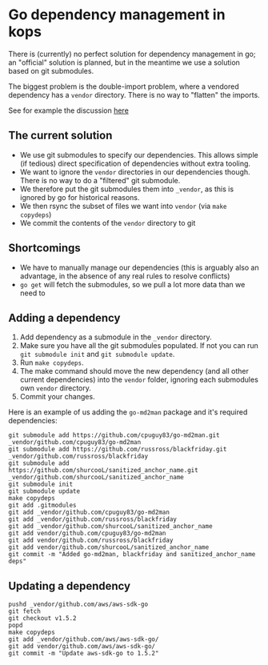 # Go dependency management in kops

There is (currently) no perfect solution for dependency management in go; an "official"
solution is planned, but in the meantime we use a solution based on git submodules.

The biggest problem is the double-import problem, where a vendored dependency
has a `vendor` directory.  There is no way to "flatten" the imports.

See for example the discussion [here](https://github.com/dpw/vendetta/issues/13)

## The current solution

* We use git submodules to specify our dependencies.  This allows simple (if tedious) direct specification of dependencies without extra tooling.
* We want to ignore the `vendor` directories in our dependencies though.  There is no way to do a "filtered" git submodule.
* We therefore put the git submodules them into `_vendor`, as this is ignored by go for historical reasons.
* We then rsync the subset of files we want into `vendor` (via `make copydeps`)
* We commit the contents of the `vendor` directory to git

## Shortcomings

* We have to manually manage our dependencies (this is arguably also an advantage, in the absence of any real rules to resolve conflicts)
* `go get` will fetch the submodules, so we pull a lot more data than we need to

## Adding a dependency

1. Add dependency as a submodule in the `_vendor` directory.
2. Make sure you have all the git submodules populated. If not you can run `git submodule init` and `git submodule update`.
3. Run `make copydeps`.
4. The make command should move the new dependency (and all other current dependencies) into the `vendor` folder, ignoring each submodules own `vendor` directory.
5. Commit your changes.

Here is an example of us adding the `go-md2man` package and it's required dependencies:

```
git submodule add https://github.com/cpuguy83/go-md2man.git _vendor/github.com/cpuguy83/go-md2man
git submodule add https://github.com/russross/blackfriday.git _vendor/github.com/russross/blackfriday
git submodule add https://github.com/shurcooL/sanitized_anchor_name.git _vendor/github.com/shurcooL/sanitized_anchor_name
git submodule init
git submodule update
make copydeps
git add .gitmodules
git add _vendor/github.com/cpuguy83/go-md2man
git add _vendor/github.com/russross/blackfriday
git add _vendor/github.com/shurcooL/sanitized_anchor_name
git add vendor/github.com/cpuguy83/go-md2man
git add vendor/github.com/russross/blackfriday
git add vendor/github.com/shurcooL/sanitized_anchor_name
git commit -m "Added go-md2man, blackfriday and sanitized_anchor_name deps"
```

## Updating a dependency

```
pushd _vendor/github.com/aws/aws-sdk-go
git fetch
git checkout v1.5.2
popd
make copydeps
git add _vendor/github.com/aws/aws-sdk-go/
git add vendor/github.com/aws/aws-sdk-go/
git commit -m "Update aws-sdk-go to 1.5.2"
```